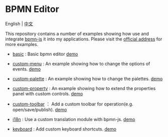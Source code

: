 # BPMN Editor

English | [中文][17]

This repository contains a number of examples showing how use and integrate [bpmn-js][16] it into my applications.
Please visit the [official address][15] for more examples.


- [basic][1] : Basic bpmn editor  [demo][8]
- [custom-menu][2] : An example showing how to change the options of events.  [demo][9]
- [custom-palette][3] : An example showing how to change the palettes.  [demo][10]
- [custom-property][4] : An example showing how to extend the properties panel with custom controls.  [demo][11]
- [custom-toolbar][5] ： Add a custom toolbar for operation(e.g. open/save/publish).   [demo][12]
- [i18n][6] : Use a custom translation module with bpmn-js.  [demo][13]
- [keyboard][7] : Add custom keyboard shortcuts.  [demo][14]


  [1]: https://github.com/imdwpeng/bpmn-editor/blob/master/basic/src
  [2]: https://github.com/imdwpeng/bpmn-editor/blob/master/custom-menu/src
  [3]: https://github.com/imdwpeng/bpmn-editor/blob/master/custom-palette/src
  [4]: https://github.com/imdwpeng/bpmn-editor/blob/master/custom-property/src
  [5]: https://github.com/imdwpeng/bpmn-editor/blob/master/custom-toolbar/src
  [6]: https://github.com/imdwpeng/bpmn-editor/blob/master/i18n/src
  [7]: https://github.com/imdwpeng/bpmn-editor/blob/master/keyboard/src
  [8]: https://dwpblog.site/bpmn-editor/basic/build/index.html
  [9]: https://dwpblog.site/bpmn-editor/custom-menu/build/index.html
  [10]: https://dwpblog.site/bpmn-editor/custom-palette/build/index.html
  [11]: https://dwpblog.site/bpmn-editor/custom-property/build/index.html
  [12]: https://dwpblog.site/bpmn-editor/custom-toolbar/build/index.html
  [13]: https://dwpblog.site/bpmn-editor/i18n/build/index.html
  [14]: https://dwpblog.site/bpmn-editor/keyboard/build/index.html
  [15]: https://github.com/bpmn-io/bpmn-js-examples
  [16]: https://github.com/bpmn-io/bpmn-js
  [17]: https://github.com/imdwpeng/bpmn-editor/blob/master/README_CN.md
